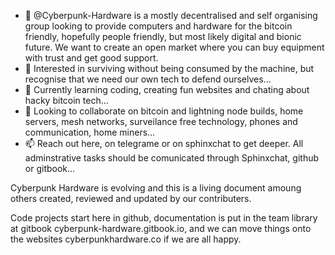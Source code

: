 - 👋 @Cyberpunk-Hardware is a mostly decentralised and self organising group looking to provide computers and hardware for the bitcoin friendly, hopefully people friendly, but most likely digital and bionic future. We want to create an open market where you can buy equipment with trust and get good support.
- 👀 Interested in surviving without being consumed by the machine, but recognise that we need our own tech to defend ourselves...
- 🌱 Currently learning coding, creating fun websites and chating about hacky bitcoin tech...
- 💞️ Looking to collaborate on bitcoin and lightning node builds, home servers, mesh networks, surveilance free technology, phones and communication, home miners...
- 📫 Reach out here, on telegrame or on sphinxchat to get deeper. All adminstrative tasks should be comunicated through Sphinxchat, github or gitbook...


Cyberpunk Hardware is evolving and this is a living document amoung others created, reviewed and updated by our contributers.

Code projects start here in github, documentation is put in the team library at gitbook cyberpunk-hardware.gitbook.io, and we can move things onto the websites cyberpunkhardware.co if we are all happy. 




<!---
Cyberpunk-Hardware/Cyberpunk-Hardware is a ✨ special ✨ repository because its `README.md` (this file) appears on your GitHub profile.
You can click the Preview link to take a look at your changes.
--->
